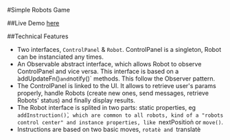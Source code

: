 #Simple Robots Game

##Live Demo
[here](http://tcamp.fr/test/robots/)

##Technical Features
  - Two interfaces, `ControlPanel` & `Robot`. ControlPanel is a singleton, Robot can be instanciated any times.
  - An Observable abstract interface, which allows Robot to observe ControlPanel and vice versa. This interface is based on
  a ̀addUpdateFn()` and `notify()` methods. This follow the Observer pattern.
  - The ControlPanel is linked to the UI. It allows to retrieve user's params properly, handle Robots (create new ones, send messages, retrieve Robots' status) and finally display results.
  - The Robot interface is splited in two parts: static properties, eg `addInstruction()̀, which are common to all
  robots, kind of a "robots control center" and instance properties, like `nextPositioǹ or `move()`.
  - Instructions are based on two basic moves, `rotatè and `translatè

